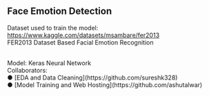 ## Face Emotion Detection ##
Dataset used to train the model: 
</br>
https://www.kaggle.com/datasets/msambare/fer2013
</br>
FER2013 Dataset Based Facial Emotion Recognition


</br>
Model: Keras Neural Network
</br>
Collaborators:
</br>
● [EDA and Data Cleaning](https://github.com/sureshk328)
</br>
● [Model Training and Web Hosting](https://github.com/ashutalwar)

